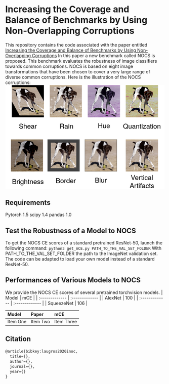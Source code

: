 # Increasing the Coverage and Balance of Benchmarks by Using Non-Overlapping Corruptions
This repository contains the code associated with the paper entitled [Increasing the Coverage and Balance of Benchmarks by Using Non-Overlapping Corruptions](https://linktothepaper)
In this paper a new benchmark called NOCS is proposed. This benchmark evaluates the robustness of image classifiers towards common corruptions.
NOCS is based on eight image transformations that have been chosen to cover a very large range of diverse common corruptions. Here is the illustration of the NOCS corruptions:
<img align="center" src="illustrations/benchmark_illustration.png" width="900">

## Requirements
Pytorch 1.5
scipy 1.4
pandas 1.0

## Test the Robustness of a Model to NOCS
To get the NOCS CE scores of a standard pretrained ResNet-50, launch the following command:
`python3 get_mCE.py PATH_TO_THE_VAL_SET_FOLDER`
With PATH_TO_THE_VAL_SET_FOLDER the path to the ImageNet validation set.
The code can be adapted to load your own model instead of a standard ResNet-50.


## Performances of Various Models to NOCS
We provide the NOCS CE scores of several pretrained torchvision models.
| Model | mCE     |
| :------------- | :------------- |
| AlexNet       | 100       |
| :------------- | :------------- |
| SqueezeNet      | 106       |

| Model     | Paper    | mCE   |
| :------------- | :------------- | :------------- |
| Item One       | Item Two       | Item Three     |

## Citation
    @article{bibkey:laugros2020inoc,
      title={},
      author={},
      journal={},
      year={}
    }
